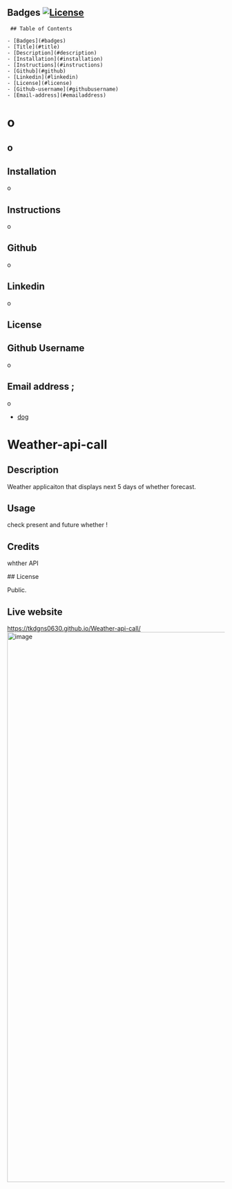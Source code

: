 ## Badges <a name ="Badges"/>[![License](https://img.shields.io/badge/License-Apache_2.0-blue.svg)](https://opensource.org/licenses/Apache-2.0)
     ## Table of Contents

    - [Badges](#badges)
    - [Title](#title)
    - [Description](#description)
    - [Installation](#installation)
    - [Instructions](#instructions)
    - [Github](#github)
    - [Linkedin](#linkedin)
    - [License](#license)
    - [Github-username](#githubusername)
    - [Email-address](#emailaddress)


   # o <a name="title"/>

   ## o <a name="description"/>
   
   ## Installation <a name="installation"/>
   o

   ## Instructions <a name="instructions"/>
   o

   ## Github <a name ="github"/>
   o

   ## Linkedin <a name ="linkedin"/>
   o

   ## License <a name ="license"/>

   ## Github Username <a name ="githubusername"/>
   o

   ## Email address <a name ="emailaddress"/>;
   o
    










- [dog](#license)

# Weather-api-call

## Description

Weather applicaiton that displays next 5 days of whether forecast.

## Usage

check present and future whether !

## Credits

whther API

<a name="license"/>
## License

Public.

## Live website
https://tkdgns0630.github.io/Weather-api-call/
<img width="1274" alt="image" src="https://github.com/tkdgns0630/Weather-api-call/assets/129707996/cf36be33-f9a3-497c-8500-0c9ed6208cb0">
